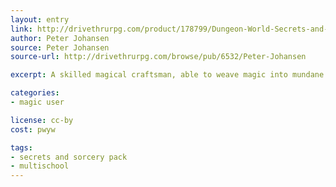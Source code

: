 ```yaml
---
layout: entry
link: http://drivethrurpg.com/product/178799/Dungeon-World-Secrets-and-Sorcery-Pack
author: Peter Johansen
source: Peter Johansen
source-url: http://drivethrurpg.com/browse/pub/6532/Peter-Johansen

excerpt: A skilled magical craftsman, able to weave magic into mundane items to accomplish any goal.

categories:
- magic user

license: cc-by
cost: pwyw

tags:
- secrets and sorcery pack
- multischool
---
```

